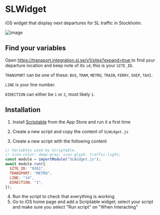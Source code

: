 # SLWidget

iOS widget that display next departures for SL traffic in Stockholm.

![image](https://github.com/user-attachments/assets/6517740c-cb40-45e4-8fe3-3e9e3ad5267d)

## Find your variables

Open [https://transport.integration.sl.se/v1/sites?expand=true
](https://transport.integration.sl.se/v1/sites?expand=true
) to find your departure location and keep note of its `id`; this is your `SITE_ID`.

`TRANSPORT` can be one of these: `BUS`, `TRAM`, `METRO`, `TRAIN`, `FERRY`, `SHIP`, `TAXI`.

`LINE` is your line number.

`DIRECTION` can either be `1` or `2`, most likely `1`.

## Installation

1. Install [Scriptable](https://apps.apple.com/us/app/scriptable/id1405459188) from the App Store and run it a first time

2. Create a new script and copy the content of `SLWidget.js`

3. Create a new script with the following content

```js
// Variables used by Scriptable.
// icon-color: deep-gray; icon-glyph: traffic-light;
const module = importModule("SLWidget.js");
await module.run({
  SITE_ID: "9261",
  TRANSPORT: "METRO",
  LINE: "14",
  DIRECTION: "1",
});
```

4. Run the script to check that everything is working
5. Go to iOS home page and add a Scriptable widget; select your script and make sure you select "Run script" on "When Interacting" 

